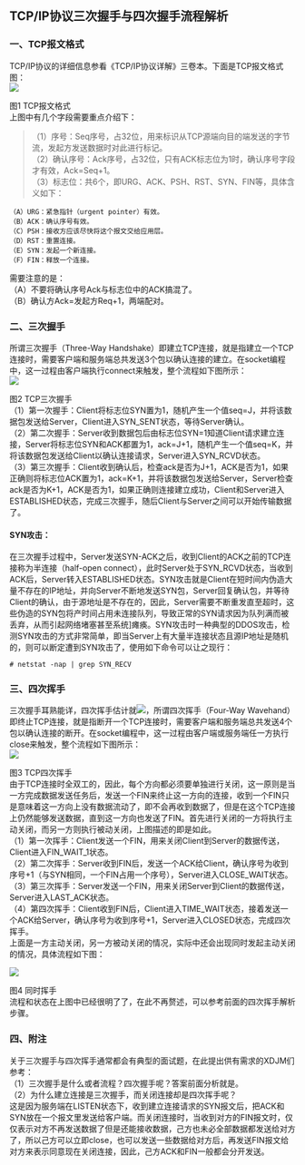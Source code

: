 ## TCP/IP协议三次握手与四次握手流程解析

### 一、TCP报文格式  
TCP/IP协议的详细信息参看《TCP/IP协议详解》三卷本。下面是TCP报文格式图：  
![][0]

  
图1 TCP报文格式  
上图中有几个字段需要重点介绍下：  

> （1）序号：Seq序号，占32位，用来标识从TCP源端向目的端发送的字节流，发起方发送数据时对此进行标记。  
> （2）确认序号：Ack序号，占32位，只有ACK标志位为1时，确认序号字段才有效，Ack=Seq+1。  
> （3）标志位：共6个，即URG、ACK、PSH、RST、SYN、FIN等，具体含义如下：  
    
    （A）URG：紧急指针（urgent pointer）有效。  
    （B）ACK：确认序号有效。  
    （C）PSH：接收方应该尽快将这个报文交给应用层。  
    （D）RST：重置连接。  
    （E）SYN：发起一个新连接。  
    （F）FIN：释放一个连接。  
  
需要注意的是：  
（A）不要将确认序号Ack与标志位中的ACK搞混了。  
（B）确认方Ack=发起方Req+1，两端配对。   
  
### 二、三次握手  
所谓三次握手（Three-Way Handshake）即建立TCP连接，就是指建立一个TCP连接时，需要客户端和服务端总共发送3个包以确认连接的建立。在socket编程中，这一过程由客户端执行connect来触发，整个流程如下图所示：  
![][2]

  
图2 TCP三次握手  
（1）第一次握手：Client将标志位SYN置为1，随机产生一个值seq=J，并将该数据包发送给Server，Client进入SYN_SENT状态，等待Server确认。  
（2）第二次握手：Server收到数据包后由标志位SYN=1知道Client请求建立连接，Server将标志位SYN和ACK都置为1，ack=J+1，随机产生一个值seq=K，并将该数据包发送给Client以确认连接请求，Server进入SYN_RCVD状态。  
（3）第三次握手：Client收到确认后，检查ack是否为J+1，ACK是否为1，如果正确则将标志位ACK置为1，ack=K+1，并将该数据包发送给Server，Server检查ack是否为K+1，ACK是否为1，如果正确则连接建立成功，Client和Server进入ESTABLISHED状态，完成三次握手，随后Client与Server之间可以开始传输数据了。  
  
#### SYN攻击：  
在三次握手过程中，Server发送SYN-ACK之后，收到Client的ACK之前的TCP连接称为半连接（half-open connect），此时Server处于SYN_RCVD状态，当收到ACK后，Server转入ESTABLISHED状态。SYN攻击就是Client在短时间内伪造大量不存在的IP地址，并向Server不断地发送SYN包，Server回复确认包，并等待Client的确认，由于源地址是不存在的，因此，Server需要不断重发直至超时，这些伪造的SYN包将产时间占用未连接队列，导致正常的SYN请求因为队列满而被丢弃，从而引起网络堵塞甚至系统]瘫痪。SYN攻击时一种典型的DDOS攻击，检测SYN攻击的方式非常简单，即当Server上有大量半连接状态且源IP地址是随机的，则可以断定遭到SYN攻击了，使用如下命令可以让之现行：  

    # netstat -nap | grep SYN_RECV  
  
### 三、四次挥手  
三次握手耳熟能详，四次挥手估计就![][4]，所谓四次挥手（Four-Way Wavehand）即终止TCP连接，就是指断开一个TCP连接时，需要客户端和服务端总共发送4个包以确认连接的断开。在socket编程中，这一过程由客户端或服务端任一方执行close来触发，整个流程如下图所示：  
![][5]

  
图3 TCP四次挥手  
由于TCP连接时全双工的，因此，每个方向都必须要单独进行关闭，这一原则是当一方完成数据发送任务后，发送一个FIN来终止这一方向的连接，收到一个FIN只是意味着这一方向上没有数据流动了，即不会再收到数据了，但是在这个TCP连接上仍然能够发送数据，直到这一方向也发送了FIN。首先进行关闭的一方将执行主动关闭，而另一方则执行被动关闭，上图描述的即是如此。  
（1）第一次挥手：Client发送一个FIN，用来关闭Client到Server的数据传送，Client进入FIN_WAIT_1状态。  
（2）第二次挥手：Server收到FIN后，发送一个ACK给Client，确认序号为收到序号+1（与SYN相同，一个FIN占用一个序号），Server进入CLOSE_WAIT状态。  
（3）第三次挥手：Server发送一个FIN，用来关闭Server到Client的数据传送，Server进入LAST_ACK状态。  
（4）第四次挥手：Client收到FIN后，Client进入TIME_WAIT状态，接着发送一个ACK给Server，确认序号为收到序号+1，Server进入CLOSED状态，完成四次挥手。  
上面是一方主动关闭，另一方被动关闭的情况，实际中还会出现同时发起主动关闭的情况，具体流程如下图：

![][6]

  
图4 同时挥手  
流程和状态在上图中已经很明了了，在此不再赘述，可以参考前面的四次挥手解析步骤。  
  
### 四、附注  
关于三次握手与四次挥手通常都会有典型的面试题，在此提出供有需求的XDJM们参考：  
（1）三次握手是什么或者流程？四次握手呢？答案前面分析就是。  
（2）为什么建立连接是三次握手，而关闭连接却是四次挥手呢？  
这是因为服务端在LISTEN状态下，收到建立连接请求的SYN报文后，把ACK和SYN放在一个报文里发送给客户端。而关闭连接时，当收到对方的FIN报文时，仅仅表示对方不再发送数据了但是还能接收数据，己方也未必全部数据都发送给对方了，所以己方可以立即close，也可以发送一些数据给对方后，再发送FIN报文给对方来表示同意现在关闭连接，因此，己方ACK和FIN一般都会分开发送。

[0]: ./img/20131022025345890.png
[2]: ./img/20131022025346218.png
[4]: ./img/20131022025350956.gif
[5]: ./img/20131022025350523.png
[6]: ./img/20131022025351387.png